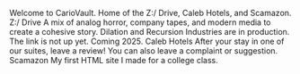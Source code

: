 Welcome to CarioVault. Home of the Z:/ Drive, Caleb Hotels, and Scamazon.
Z:/ Drive
A mix of analog horror, company tapes, and modern media to create a cohesive story.
Dilation and Recursion Industries are in production. The link is not up yet. Coming 2025.
Caleb Hotels
After your stay in one of our suites, leave a review! You can also leave a complaint or suggestion.
Scamazon
My first HTML site I made for a college class.
